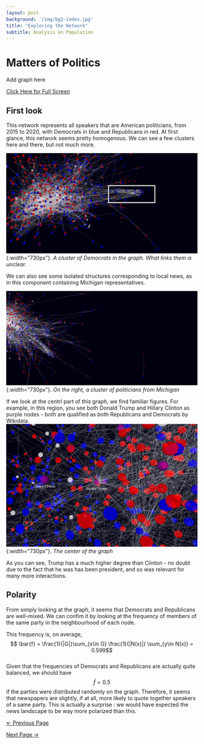 ```yaml
---
layout: post
background: '/img/bg2-index.jpg'
title: "Exploring the Network"
subtitle: Analysis on Population 
---
```


# Matters of Politics

Add graph here 

 <div id="graph3">
    <style> body { margin: 0; } </style>
    <script src="//unpkg.com/three"></script>
    <script src="//unpkg.com/three-spritetext"></script>
    <script src="//unpkg.com/3d-force-graph"></script>
    <script src="//unpkg.com/dat.gui"></script>
    <!--<script src="../../dist/3d-force-graph.js"></script>-->
    <div id="3d-graph">
    <script type="text/javascript" src="/Politics_page/graph_politics_embed.js"></script>
    </div>
  </div>

<a href="/Politics_page/graph_politics.html">Click Here for Full Screen</a>


## First look

This network represents all speakers that are American politicians, from 2015 to 2020, with Democrats in blue and Republicans in red.
At first glance, this network seems pretty homogenous.
We can see a few clusters here and there, but not much more.

![png](Politics_page/politicians_dem_cluster.edited.png){:width="730px"}.
*A cluster of Democrats in the graph. What links them is unclear.*

We can also see some isolated structures corresponding to local news, as in this component containing Michigan representatives.

![png](Politics_page/politicians_michigan_component.png){:width="730px"}.
*On the right, a cluster of politicians from Michigan*

If we look at the centrl part of this graph, we find familiar figures.
For example, in this region, you see both Donald Trump and Hillary Clinton as purple nodes - both are qualified as both Republicans and Democrats by Wikidata.
![png](Politics_page/politicians_trump_clinton_edited.png){:width="730px"}.
*The center of the graph*

As you can see, Trump has a much higher degree than Clinton - no doubt due to the fact that he was has been president, and so was relevant for many more interactions.

## Polarity

From simply looking at the graph, it seems that Democrats and Republicans are well-mixed.
We can confim it by looking at the frequency of members of the same party in the neighbourhood of each node.

This frequency is, on average,
$$ \bar{f} = \frac{1}{|G|}\sum_{x\in G} \frac{1}{|N(x)|} \sum_{y\in N(x)} = 0.599$$
<br />
Given that the frequencies of Democrats and Republicans are actually quite balanced, we should have $$ \bar{f} = 0.5$$ if the parties were distributed randomly on the graph.
Therefore, it seems that newspapers are slightly, if at all, more likely to quote together speakers of a same party.
This is actually a surprise : we would have expected the news landscape to be way more polarized than this.


<a class="btn btn-primary float-left" href="/Project_pages/index_2.html" data-toggle="tooltip" data-placement="top" title="Exploring the Network">&larr; Previous <span class="d-none d-md-inline">Page</span></a>

<a class="btn btn-primary float-right" href="/Project_pages/index_4.html" data-toggle="tooltip" data-placement="top" title="" data-original-title="Case Study 2: Sportswashing">Next <span class="d-none d-md-inline">Page</span> →</a>